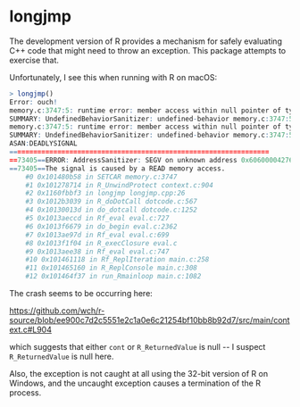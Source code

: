 # longjmp

The development version of R provides a mechanism for safely evaluating C++
code that might need to throw an exception. This package attempts to exercise
that.

Unfortunately, I see this when running with R on macOS:

``` r
> longjmp()
Error: ouch!
memory.c:3747:5: runtime error: member access within null pointer of type 'struct SEXPREC'
SUMMARY: UndefinedBehaviorSanitizer: undefined-behavior memory.c:3747:5 in 
memory.c:3747:5: runtime error: member access within null pointer of type 'struct sxpinfo_struct'
SUMMARY: UndefinedBehaviorSanitizer: undefined-behavior memory.c:3747:5 in 
ASAN:DEADLYSIGNAL
=================================================================
==73405==ERROR: AddressSanitizer: SEGV on unknown address 0x606000042760 (pc 0x000101480b59 bp 0x7ffeefbfad70 sp 0x7ffeefbfad40 T0)
==73405==The signal is caused by a READ memory access.
    #0 0x101480b58 in SETCAR memory.c:3747
    #1 0x101278714 in R_UnwindProtect context.c:904
    #2 0x1160fbbf3 in longjmp longjmp.cpp:26
    #3 0x1012b3039 in R_doDotCall dotcode.c:567
    #4 0x10130013d in do_dotcall dotcode.c:1252
    #5 0x1013aeccd in Rf_eval eval.c:727
    #6 0x1013f6679 in do_begin eval.c:2362
    #7 0x1013ae97d in Rf_eval eval.c:699
    #8 0x1013f1f04 in R_execClosure eval.c
    #9 0x1013aee38 in Rf_eval eval.c:747
    #10 0x101461118 in Rf_ReplIteration main.c:258
    #11 0x101465160 in R_ReplConsole main.c:308
    #12 0x101464f37 in run_Rmainloop main.c:1082
```

The crash seems to be occurring here:

https://github.com/wch/r-source/blob/ee900c7d2c5551e2c1a0e6c21254bf10bb8b92d7/src/main/context.c#L904

which suggests that either `cont` or `R_ReturnedValue` is null -- I suspect
`R_ReturnedValue` is null here.

Also, the exception is not caught at all using the 32-bit version of R on
Windows, and the uncaught exception causes a termination of the R process.
